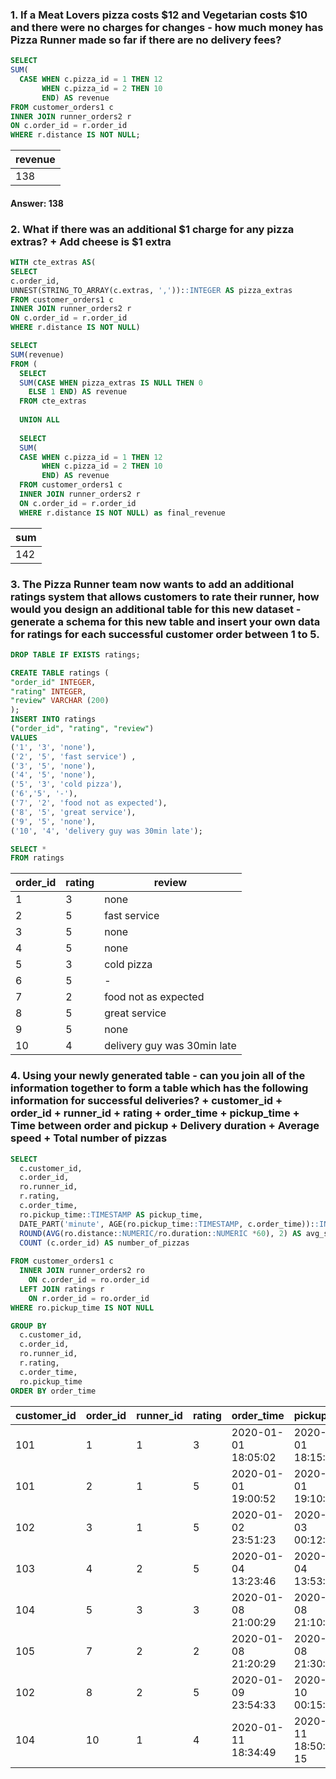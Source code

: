 
### 1. If a Meat Lovers pizza costs $12 and Vegetarian costs $10 and there were no charges for changes - how much money has Pizza Runner made so far if there are no delivery fees?

````sql
SELECT 
SUM(
  CASE WHEN c.pizza_id = 1 THEN 12
       WHEN c.pizza_id = 2 THEN 10
       END) AS revenue
FROM customer_orders1 c
INNER JOIN runner_orders2 r 
ON c.order_id = r.order_id
WHERE r.distance IS NOT NULL;
````

|revenue|
|-----|
|138|

#### Answer: 138

### 2. What if there was an additional $1 charge for any pizza extras? + Add cheese is $1 extra

````sql
WITH cte_extras AS(
SELECT 
c.order_id, 
UNNEST(STRING_TO_ARRAY(c.extras, ','))::INTEGER AS pizza_extras
FROM customer_orders1 c
INNER JOIN runner_orders2 r 
ON c.order_id = r.order_id
WHERE r.distance IS NOT NULL) 

SELECT 
SUM(revenue)
FROM (
  SELECT
  SUM(CASE WHEN pizza_extras IS NULL THEN 0
    ELSE 1 END) AS revenue
  FROM cte_extras
  
  UNION ALL
  
  SELECT 
  SUM(
  CASE WHEN c.pizza_id = 1 THEN 12
       WHEN c.pizza_id = 2 THEN 10
       END) AS revenue
  FROM customer_orders1 c
  INNER JOIN runner_orders2 r 
  ON c.order_id = r.order_id
  WHERE r.distance IS NOT NULL) as final_revenue
  ````
  |sum|
|-----|
|142|
  
### 3. The Pizza Runner team now wants to add an additional ratings system that allows customers to rate their runner, how would you design an additional table for this new dataset - generate a schema for this new table and insert your own data for ratings for each successful customer order between 1 to 5.

````sql
DROP TABLE IF EXISTS ratings;

CREATE TABLE ratings (
"order_id" INTEGER,
"rating" INTEGER, 
"review" VARCHAR (200)
);
INSERT INTO ratings 
("order_id", "rating", "review")
VALUES 
('1', '3', 'none'),
('2', '5', 'fast service') ,
('3', '5', 'none'),
('4', '5', 'none'),
('5', '3', 'cold pizza'),
('6','5', '-'),
('7', '2', 'food not as expected'),
('8', '5', 'great service'),
('9', '5', 'none'), 
('10', '4', 'delivery guy was 30min late');
````
````sql
SELECT *
FROM ratings
````

|order_id|rating|review|
--------------|------------|----------|
|             1|3       |        none |
|             2|5       |         fast service|
|             3|5       |         none|
|             4|5       |         none|
|             5|3       |         cold pizza|
|             6|5       |         -|
|             7|2      |         food not as expected|
|             8|5       |         great service|
|             9|5      |         none|
|             10|4       |         delivery guy was 30min late|


### 4. Using your newly generated table - can you join all of the information together to form a table which has the following information for successful deliveries? + customer_id + order_id + runner_id + rating + order_time + pickup_time + Time between order and pickup + Delivery duration + Average speed + Total number of pizzas

````sql
SELECT 
  c.customer_id,
  c.order_id,
  ro.runner_id,
  r.rating, 
  c.order_time, 
  ro.pickup_time::TIMESTAMP AS pickup_time, 
  DATE_PART('minute', AGE(ro.pickup_time::TIMESTAMP, c.order_time))::INTEGER AS pickup_minutes, 
  ROUND(AVG(ro.distance::NUMERIC/ro.duration::NUMERIC *60), 2) AS avg_speed, 
  COUNT (c.order_id) AS number_of_pizzas
  
FROM customer_orders1 c 
  INNER JOIN runner_orders2 ro 
    ON c.order_id = ro.order_id
  LEFT JOIN ratings r 
    ON r.order_id = ro.order_id 
WHERE ro.pickup_time IS NOT NULL

GROUP BY 
  c.customer_id,
  c.order_id,
  ro.runner_id,
  r.rating, 
  c.order_time,
  ro.pickup_time
ORDER BY order_time  
  ````
  
|customer_id  |order_id|runner_id|rating|order_time|pickup_time|pickup_minutes|avg_speed|number_of_pizzas|
--------------|------------|----------|------|----|------------|----------|------|----|
|101|             1|1       |         3|2020-01-01 18:05:02 |2020-01-01 18:15:34|10|37.50|1|
|101|             2|1       |         5|2020-01-01 19:00:52 | 2020-01-01 19:10:54|10|44.44|1|
|102|             3|1       |         5|2020-01-02 23:51:23 | 2020-01-03 00:12:37|21|40.20|2|
|103|             4|2       |         5|2020-01-04 13:23:46| 2020-01-04 13:53:03|29|35.10|3|
|104|             5|3      |         3|2020-01-08 21:00:29 | 2020-01-08 21:10:57|10|40.00|1|
|105|             7|2       |         2|2020-01-08 21:20:29 | 2020-01-08 21:30:45|10|60.00|1|
|102|             8|2      |         5|2020-01-09 23:54:33 | 2020-01-10 00:15:02|20|93.60|1|
|104|             10|1       |         4|2020-01-11 18:34:49 | 2020-01-11 18:50:20 15|60.00|2|
